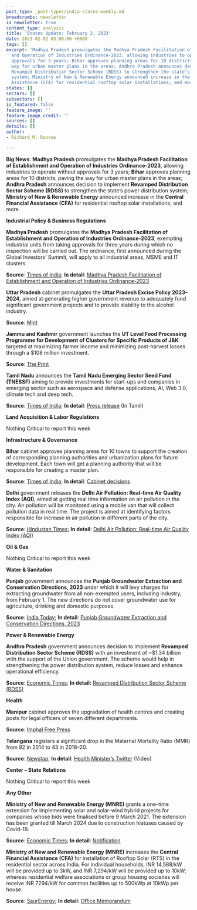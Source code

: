 ```yaml
---
post_type: _post-types/india-states-weekly.md
breadcrumbs: newsletter
is_newsletter: true
content_type: analysis
title: 'States Update: February 2, 2023'
date: 2023-02-02 05:00:00 +0000
tags: []
excerpt: 'Madhya Pradesh promulgates the Madhya Pradesh Facilitation of Establishment
  and Operation of Industries Ordinance-2023, allowing industries to operate without
  approvals for 3 years; Bihar approves planning areas for 10 districts, paving the
  way for urban master plans in the areas; Andhra Pradesh announces decision to implement
  Revamped Distribution Sector Scheme (RDSS) to strengthen the state’s power distribution
  system; Ministry of New & Renewable Energy announced increase in the Central Financial
  Assistance (CFA) for residential rooftop solar installations; and more. '
states: []
sectors: []
subsectors: []
is_featured: false
feature_image: ''
feature_image_credit: ''
sources: []
details: []
author:
- Richard M. Rossow

---
```

**Big News**: **Madhya Pradesh** promulgates the **Madhya Pradesh Facilitation of Establishment and Operation of Industries Ordinance-2023**, allowing industries to operate without approvals for 3 years; **Bihar** approves planning areas for 10 districts, paving the way for urban master plans in the areas; **Andhra Pradesh** announces decision to implement **Revamped Distribution Sector Scheme (RDSS)** to strengthen the state’s power distribution system; **Ministry of New & Renewable Energy** announced increase in the **Central Financial Assistance (CFA)** for residential rooftop solar installations; and more.

**Industrial Policy & Business Regulations**

**Madhya Pradesh** promulgates the **Madhya Pradesh Facilitation of Establishment and Operation of Industries Ordinance-2023**, exempting industrial units from taking approvals for three years during which no inspection will be carried out. The ordinance, first announced during the Global Investors’ Summit, will apply to all industrial areas, MSME and IT clusters. 

**Source**: [Times of India](https://timesofindia.indiatimes.com/city/bhopal/madhya-pradesh-ordinance-to-exempt-industries-from-approvals-exemptions-for-3-years/articleshow/97408755.cms); **In detail**: [Madhya Pradesh Facilitation of Establishment and Operation of Industries Ordinance-2023](https://govtpressmp.nic.in/pdf/extra/2023-01-27-Ex-34.pdf)

**Uttar Pradesh** cabinet promulgates the **Uttar Pradesh Excise Policy 2023–2024**, aimed at generating higher government revenue to adequately fund significant government projects and to provide stability to the alcohol industry. 

**Source**: [Mint](https://www.livemint.com/news/india/up-cabinet-approves-scheme-to-encourage-cultivation-processing-of-millets-under-millets-revival-programme-11674928131685.html)

**Jammu and Kashmir** government launches the **UT Level Food Processing Programme for Development of Clusters for Specific Products of J&K** targeted at maximizing farmer income and minimizing post-harvest losses through a $108 million investment. 

**Source**: [The Print](https://theprint.in/economy/jammu-and-kashmir-launches-rs-879-crore-food-processing-project/1329749/)

**Tamil Nadu** announces the **Tamil Nadu Emerging Sector Seed Fund (TNESSF)** aiming to provide investments for start-ups and companies in emerging sector such as aerospace and defense applications, AI, Web 3.0, climate tech and deep tech. 

**Source**: [Times of India](https://timesofindia.indiatimes.com/city/chennai/stalin-inaugurates-tamil-nadu-emerging-sector-seed-fund/articleshow/97375542.cms); **In detail**: [Press release](https://cms.tn.gov.in/sites/default/files/press_release/pr270123_179_0.pdf) (In Tamil)

**Land Acquisition & Labor Regulations**

Nothing Critical to report this week

**Infrastructure & Governance**

**Bihar** cabinet approves planning areas for 10 towns to support the creation of corresponding planning authorities and urbanization plans for future development. Each town will get a planning authority that will be responsible for creating a master plan. 

**Source**: [Times of India](https://timesofindia.indiatimes.com/city/patna/cabinet-approves-planning-areas-for-10-towns-in-bihar/articleshow/97387356.cms); **In detail**: [Cabinet decisions](https://state.bihar.gov.in/cache/1/Smart%20City/Cabinet%20Decisions/d27012023.pdf)

**Delhi** government releases the **Delhi Air Pollution: Real-time Air Quality Index (AQI)**, aimed at getting real time information on air pollution in the city. Air pollution will be monitored using a mobile van that will collect pollution data in real time. The project is aimed at identifying factors responsible for increase in air pollution in different parts of the city.

**Source**: [Hindustan Times](https://www.hindustantimes.com/cities/delhi-news/kejriwal-unveils-study-devices-to-help-combat-air-pollution-in-delhi-101675104001475.html); **In detail**: [Delhi Air Pollution: Real-time Air Quality Index (AQI)](https://aqicn.org/city/delhi/)

**Oil & Gas**

Nothing Critical to report this week

**Water & Sanitation**

**Punjab** government announces the **Punjab Groundwater Extraction and Conservation Directions, 2023** under which it will levy charges for extracting groundwater from all non-exempted users, including industry, from February 1. The new directions do not cover groundwater use for agriculture, drinking and domestic purposes. 

**Source**: [India Today](https://www.indiatoday.in/india/story/punjab-to-levy-groundwater-charges-on-non-exempted-users-from-february-1-2327659-2023-01-29); **In detail**: [Punjab Groundwater Extraction and Conservation Directions, 2023](https://pwrda.org/wp-content/uploads/2023/01/Punjab-Groundwater-Extraction-and-Conservation-Directions-2023-Dated-27.01.2023.pdf)

**Power & Renewable Energy**

**Andhra Pradesh** government announces decision to implement **Revamped Distribution Sector Scheme (RDSS)** with an investment of \~$1.34 billion with the support of the Union government. The scheme would help in strengthening the power distribution system, reduce losses and enhance operational efficiency. 

**Source**: [Economic Times](https://energy.economictimes.indiatimes.com/news/power/andhra-pradesh-govt-to-spend-rs-11000-crore-to-reform-power-distribution/97368830); **In detail:** [Revamped Distribution Sector Scheme (RDSS)](https://www.ipds.gov.in/RDSS_Docs/RDSS_Guidelines_dt_31_Mar_22.pdf)

**Health**

**Manipur** cabinet approves the upgradation of health centres and creating posts for legal officers of seven different departments. 

**Source**: [Imphal Free Press](https://www.ifp.co.in/manipur/manipur-cabinet-approves-upgradation-of-health-centres)

**Telangana** registers a significant drop in the Maternal Mortality Ratio (MMR) from 92 in 2014 to 43 in 2018–20. 

**Source**: [Newstap](https://www.newstap.in/telangana/telangana-health-annual-report-infant-maternal-mortality-rate-significantly-reduced-in-2022-1459910); **In detail**: [Health Minister’s Twitter](https://twitter.com/BRSHarish/status/1619619380085620737) (Video)

**Center – State Relations**

Nothing Critical to report this week

**Any Other**

**Ministry of New and Renewable Energy (MNRE)** grants a one-time extension for implementing solar and solar-wind hybrid projects for companies whose bids were finalised before 9 March 2021. The extension has been granted till March 2024 due to construction hiatuses caused by Covid-19. 

**Source**: [Economic Times](https://energy.economictimes.indiatimes.com/news/renewable/mnre-grants-time-extension-up-to-march-2024-for-completion-of-solar-hybrid-projects/97368984); **In detail**: [Notification](https://mnre.gov.in/img/documents/uploads/file_f-1674827531812.pdf)

**Ministry of New and Renewable Energy (MNRE)** increases the **Central Financial Assistance (CFA)** for installation of Rooftop Solar (RTS) in the residential sector across India. For individual households, INR 14,588/kW will be provided up to 3kW, and INR 7,294/kW will be provided up to 10kW; whereas residential welfare associations or group housing societies will receive INR 7294/kW for common facilities up to 500kWp at 10kWp per house. 

**Source**: [SaurEnergy](https://www.saurenergy.com/solar-energy-news/mnre-hikes-rooftop-solar-subsidy-for-residential-category-in-hilly-ne-states); **In detail**: [Office Memorandum](https://mnre.gov.in/img/documents/uploads/file_f-1674816949680.pdf)
